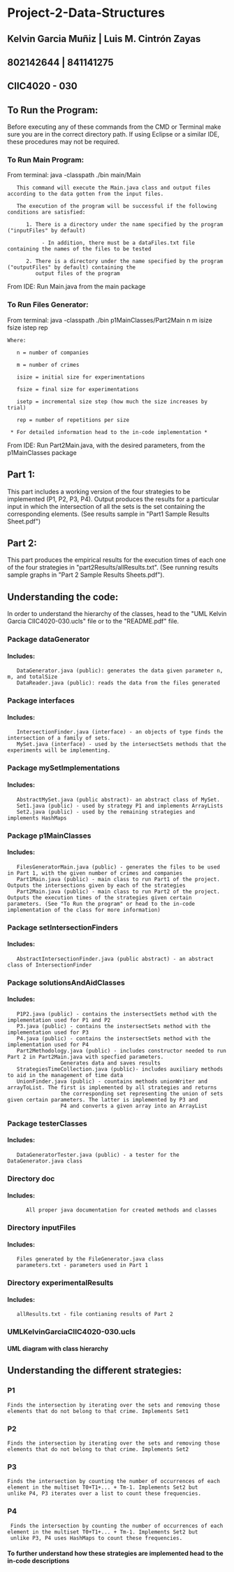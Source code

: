 # Project-2-Data-Structures
## Kelvin Garcia Muñiz | Luis M. Cintrón Zayas
## 802142644 | 841141275
## CIIC4020 - 030

## To Run the Program:
Before executing any of these commands from the CMD or Terminal make sure you are in the correct directory path. If using Eclipse or a 
similar IDE, these procedures may not be required.
### To Run Main Program:
From terminal: java -classpath ./bin main/Main
    
       This command will execute the Main.java class and output files according to the data gotten from the input files.
       
       The execution of the program will be successful if the following conditions are satisfied:
       
          1. There is a directory under the name specified by the program ("inputFiles" by default)
         
               - In addition, there must be a dataFiles.txt file containing the names of the files to be tested
          
          2. There is a directory under the name specified by the program ("outputFiles" by default) containing the
             output files of the program

From IDE: Run Main.java from the main package
### To Run Files Generator:
From terminal: java -classpath ./bin  p1MainClasses/Part2Main  n  m  isize  fsize  istep  rep

    Where:
    
       n = number of companies
       
       m = number of crimes
       
       isize = initial size for experimentations
       
       fsize = final size for experimentations
       
       isetp = incremental size step (how much the size increases by trial)
       
       rep = number of repetitions per size
       
     * For detailed information head to the in-code implementation *
From IDE: Run Part2Main.java, with the desired parameters, from the p1MainClasses package
## Part 1:
This part includes a working version of the four strategies to be implemented (P1, P2, P3, P4). 
Output produces the results for a particular input in which the intersection of all the sets is the set containing the corresponding
elements. (See results sample in "Part1 Sample Results Sheet.pdf")
## Part 2:
This part produces the empirical results for the execution times of each one of the four strategies in "part2Results/allResults.txt". (See running results sample graphs in "Part 2 Sample Results Sheets.pdf").
## Understanding the code:
In order to understand the hierarchy of the classes, head to the "UML Kelvin Garcia CIIC4020-030.ucls" file or to the "README.pdf" file.
  ### Package dataGenerator
   #### Includes:
       DataGenerator.java (public): generates the data given parameter n, m, and totalSize
       DataReader.java (public): reads the data from the files generated
  ### Package interfaces
   #### Includes:
       IntersectionFinder.java (interface) - an objects of type finds the intersection of a family of sets.
       MySet.java (interface) - used by the intersectSets methods that the experiments will be implementing.
  ### Package mySetImplementations
   #### Includes: 
       AbstractMySet.java (public abstract)- an abstract class of MySet.
       Set1.java (public) - used by strategy P1 and implements ArrayLists
       Set2.java (public) - used by the remaining strategies and implements HashMaps
  ### Package p1MainClasses
   #### Includes: 
       FilesGeneratorMain.java (public) - generates the files to be used in Part 1, with the given number of crimes and companies
       Part1Main.java (public) - main class to run Part1 of the project. Outputs the intersections given by each of the strategies
       Part2Main.java (public) - main class to run Part2 of the project. Outputs the execution times of the strategies given certain parameters. (See "To Run the program" or head to the in-code implementation of the class for more information)
  ### Package setIntersectionFinders
   #### Includes:
       AbstractIntersectionFinder.java (public abstract) - an abstract class of IntersectionFinder
  ### Package solutionsAndAidClasses
   #### Includes:
       P1P2.java (public) - contains the instersectSets method with the implementation used for P1 and P2
       P3.java (public) - contains the instersectSets method with the implementation used for P3
       P4.java (public) - contains the instersectSets method with the implementation used for P4
       Part2Methodology.java (public) - includes constructor needed to run Part 2 in Part2Main.java with specfied parameters. 
                     Generates data and saves results
       StrategiesTimeCollection.java (public)- includes auxiliary methods to aid in the management of time data
       UnionFinder.java (public) - countains methods unionWriter and arrayToList. The first is implemented by all strategies and returns 
                     the corresponding set representing the union of sets given certain parameters. The latter is implemented by P3 and 
                     P4 and converts a given array into an ArrayList
  ### Package testerClasses
   #### Includes: 
       DataGeneratorTester.java (public) - a tester for the DataGenerator.java class
  ### Directory doc
   #### Includes:
          All proper java documentation for created methods and classes 
  ### Directory inputFiles
   #### Includes: 
       Files generated by the FileGenerator.java class
       parameters.txt - parameters used in Part 1
  ### Directory experimentalResults
   #### Includes: 
       allResults.txt - file contianing results of Part 2
  ### UMLKelvinGarciaCIIC4020-030.ucls 
   #### UML diagram with class hierarchy 
## Understanding the different strategies:
### P1
    Finds the intersection by iterating over the sets and removing those elements that do not belong to that crime. Implements Set1
### P2
    Finds the intersection by iterating over the sets and removing those elements that do not belong to that crime. Implements Set2
### P3
    Finds the intersection by counting the number of occurrences of each element in the multiset T0+T1+... + Tm-1. Implements Set2 but
    unlike P4, P3 iterates over a list to count these frequencies.
### P4
     Finds the intersection by counting the number of occurrences of each element in the multiset T0+T1+... + Tm-1. Implements Set2 but
     unlike P3, P4 uses HashMaps to count these frequencies.
  #### To further understand how these strategies are implemented head to the in-code descriptions
